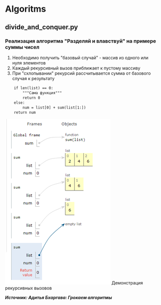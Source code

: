 # Algoritms
## divide_and_conquer.py 
### Реализация алгоритма "Разделяй и влавствуй" на примере суммы чисел
1. Необходимо получить "базовый случай" - массив из одного или нуля элементов
2. Каждый рекурсивный вызов приближает к пустому массиву 
3. При "схлопывании" рекурсий рассчитывается сумма от базового случая к результату
```
    if len(list) == 0:
        """Сама функция"""
        return 0
    else:
        num = list[0] + sum(list[1:])
    return num
```
![alt text](screenshots/Screenshot_divide.png)
Демонстрация рекурсивных вызовов


***Источник: Адитья Бхаргава: Грокаем алгоритмы***
